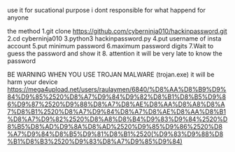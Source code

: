 use it for sucational purpose 
i dont responsible for what happend for anyone 

the method 
1.git clone https://github.com/cyberninja010/hackinpassword.git
2.cd cyberninja010
3.python3 hackinpassword.py
4.put username of insta account
5.put minimum password
6.maximum password digits
7.Wait to guess the password and show it
8. attention it will be very late to know the password 


BE WARNING WHEN YOU USE TROJAN MALWARE (trojan.exe) it will be harm your device
    https://mega4upload.net/users/raulaymen/6840/%D8%AA%D8%B9%D9%84%D9%85%2520%D8%A7%D9%84%D9%82%D8%B1%D8%B5%D9%86%D9%87%2520%D9%88%D8%A7%D8%AE%D8%AA%D8%A8%D8%A7%D8%B1%2520%D8%A7%D9%84%D8%A7%D8%AE%D8%AA%D8%B1%D8%A7%D9%82%2520%D8%A8%D8%B4%D9%83%D9%84%2520%D8%B5%D8%AD%D9%8A%D8%AD%2520%D9%85%D9%86%2520%D8%A7%D9%84%D8%B5%D9%81%D8%B1%2520(%D9%83%D9%88%D8%B1%D8%B3%2520%D9%83%D8%A7%D9%85%D9%84)
